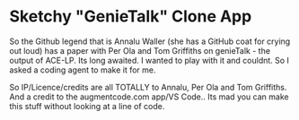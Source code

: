 # Sketchy "GenieTalk" Clone App

So the Github legend that is Annalu Waller (she has a GitHub coat for crying out loud) has a paper with Per Ola and Tom Griffiths on genieTalk - the output of ACE-LP. Its long awaited. I wanted to play with it and couldnt. So I asked a coding agent to make it for me. 

So IP/Licence/credits are all TOTALLY to Annalu, Per Ola and Tom Griffiths. And a credit to the augmentcode.com app/VS Code.. Its mad you can make this stuff without looking at a line of code. 

